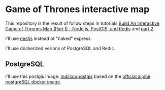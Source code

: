 # Game of Thrones interactive map

This repository is the result of follow steps in tutorials [Build An Interactive Game of Thrones Map (Part I) - Node.js, PostGIS, and Redis](https://blog.patricktriest.com/game-of-thrones-map-node-postgres-redis/) and [part 2](https://blog.patricktriest.com/game-of-thrones-leaflet-webpack/).

I'll use [nestjs](http://nestjs.com/) instead of "naked" express. 

I'll use dockerized verions of PostgreSQL and Redis.

## PostgreSQL

I'll use this postgis image: [mdillon/postgis](https://hub.docker.com/r/mdillon/postgis/) based on the [official alpine postgreSQL docker image](https://hub.docker.com/_/postgres/).

